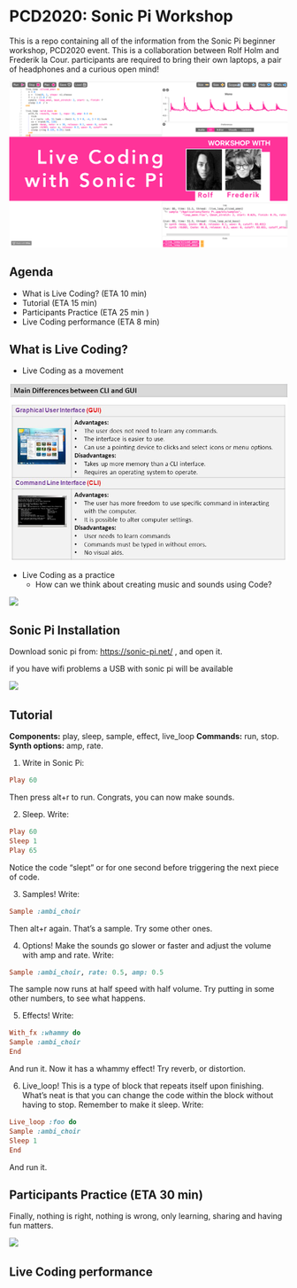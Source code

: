 # PCD2020: Sonic Pi Workshop
This is a repo containing all of the information from the Sonic Pi beginner workshop, PCD2020 event. This is a collaboration between Rolf Holm and Frederik la Cour. participants are required to bring their own laptops, a pair of headphones and a curious open mind!

![](./media/SonicPiworkshopBackdrop.gif)

## Agenda

- What is Live Coding? (ETA 10 min)
- Tutorial (ETA 15 min)
- Participants Practice (ETA 25 min )
- Live Coding performance (ETA 8 min) 

## What is Live Coding?

* Live Coding as a movement

![](./media/GUI.png)

* Live Coding as a practice
  * How can we think about creating music and sounds using Code?

![](https://idmmag.com/wp-content/uploads/2019/03/65367679_DATEBOOK_kost0321-algorithmic-700x500-1.jpg)

## Sonic Pi Installation

Download sonic pi from: https://sonic-pi.net/ , and open it.

if you have wifi problems a USB with sonic pi will be available 

![](https://www.raspberrypi.org/wp-content/uploads/2014/07/sonicpi2.png)

## Tutorial

**Components:** play, sleep, sample, effect, live_loop
**Commands:** run, stop.
**Synth options:** amp, rate.

1. Write in Sonic Pi:

  ```ruby
  Play 60
  ```
  Then press alt+r to run. Congrats, you can now make sounds.

2. Sleep. Write:

  ```ruby
  Play 60
  Sleep 1
  Play 65
  ```

  Notice the code “slept” or for one second before triggering the next piece of code.

3. Samples! Write:

  ```ruby
  Sample :ambi_choir
  ```
  Then alt+r again. That’s a sample. Try some other ones.

4. Options! Make the sounds go slower or faster and adjust the volume with amp and rate. Write:

  ```ruby
  Sample :ambi_choir, rate: 0.5, amp: 0.5
  ```

   The sample now runs at half speed with half volume. Try putting in some other numbers, to see what happens. 

5. Effects! Write:

  ```ruby
  With_fx :whammy do
  Sample :ambi_choir
  End
  ```

  And run it. Now it has a whammy effect! Try reverb, or distortion.

6. Live_loop! This is a type of block that repeats itself upon finishing. What’s neat is that you can change the code within the block without having to stop. Remember to make it sleep. Write:

  ```ruby
  Live_loop :foo do
  Sample :ambi_choir
  Sleep 1
  End
  ```

  And run it.

## Participants Practice (ETA 30 min)

Finally, nothing is right, nothing is wrong, only learning, sharing and having fun matters.

![](https://lh3.googleusercontent.com/proxy/VZFnK6SGQ-lfsp-e6nEaJ7-naJkXkiG1UzVPh11etMgN6ndHbjbK-rIoIWBYKN6aj9r7wQ1285I1K7bnzu-Ea63awBb4AD_8iM8k7PWuK4c3CV1yeYaXzrBHD7WgnHF6Ro75S3CuR8BHmtS4Qswkh2XZCFIvOtlrf1ZXw9lQMZcQkVL3-4nZt_5Wju07WnIcBn_aGIiX0JzXQlcUamqL1XnxjpeR7fjpWAwyjkfx)

## Live Coding performance

